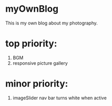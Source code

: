 # myOwnBlog
This is my own blog about my photography.


# top priority:
1. BGM
2. responsive picture gallery

# minor priority:
1. imageSlider nav bar turns white when active
